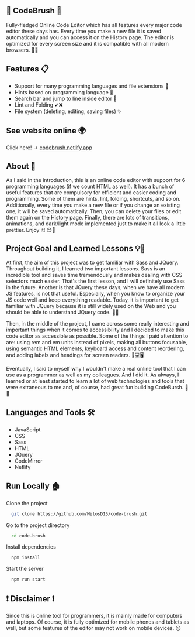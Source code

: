 
## 💎 CodeBrush 💎

Fully-fledged Online Code Editor which has all features every major code editor these 
days has. Every time you make a new file it is saved automatically and you can access 
it on the History page. The editor is optimized for every screen size and it is compatible 
with all modern browsers. 🤩💯

## Features 📋

- Support for many programming languages and file extensions 🌟
- Hints based on programming language 🤝
- Search bar and jump to line inside editor 🙌
- Lint and Folding ✔❌
- File system (deleting, editing, saving files) ✨

## See website online 🌍

Click here! -> [codebrush.netlify.app](https://codebrush.netlify.app/)

## About 🚀

As I said in the introduction, this is an online code editor with support 
for 6 programming languages (if we count HTML as well). It has a bunch of 
useful features that are compulsory for efficient and easier coding and 
programming. Some of them are hints, lint, folding, shortcuts, and so on. 
Additionally, every time you make a new file or if you change an existing 
one, it will be saved automatically. Then, you can delete your files or 
edit them again on the History page. Finally, there are lots of transitions, 
animations, and dark/light mode implemented just to make it all look a little 
prettier. Enjoy it! 😊🤗

## Project Goal and Learned Lessons 💡🏁

At first, the aim of this project was to get familiar with Sass and JQuery. 
Throughout building it, I learned two important lessons. Sass is an incredible 
tool and saves time tremendously and makes dealing with CSS selectors much easier. 
That's the first lesson, and I will definitely use Sass in the future. Another is 
that JQuery these days, when we have all modern JS features, is not that useful. 
Especially, when you know to organize your JS code well and keep everything readable. 
Today, it is important to get familiar with JQuery because it is still widely used 
on the Web and you should be able to understand JQuery code. 🧠😉

Then, in the middle of the project, I came across some really interesting and 
important things when it comes to accessibility and I decided to make this code 
editor as accessible as possible. Some of the things I paid attention to are: 
using rem and em units instead of pixels, making all buttons focusable, using 
semantic HTML elements, keyboard access and content reordering, and adding labels 
and headings for screen readers. 📱💻🖥

Eventually, I said to myself why I wouldn't make a real online tool that I can 
use as a programmer as well as my colleagues. And I did it. As always, I learned 
or at least started to learn a lot of web technologies and tools that were 
extraneous to me and, of course, had great fun building CodeBursh. 💫💎

## Languages and Tools 🛠

- JavaScript
- CSS
- Sass
- HTML
- JQuery
- CodeMirror
- Netlify

## Run Locally 🏠

Clone the project

```bash
  git clone https://github.com/MilosD15/code-brush.git
```

Go to the project directory

```bash
  cd code-brush
```

Install dependencies

```bash
  npm install
```

Start the server

```bash
  npm run start
```

## ❗ Disclaimer ❗

Since this is online tool for programmers, it is mainly made for computers and 
laptops. Of course, it is fully optimized for mobile phones and tablets as 
well, but some features of the editor may not work on mobile devices. 😐